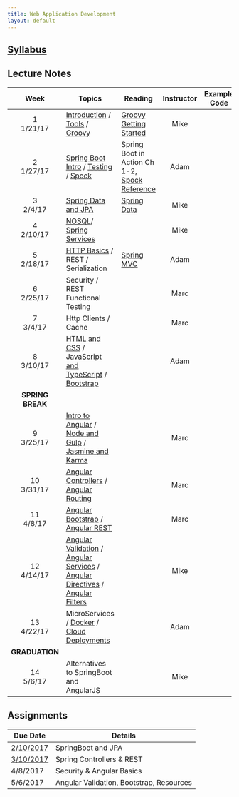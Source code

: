 ```yaml
---
title: Web Application Development
layout: default
---
```


## [Syllabus](syllabus.html)

## Lecture Notes

Week | Topics | Reading | Instructor | Example Code
:---:|--------|-------- | :----------: | ------------
1 <br> 1/21/17 | [Introduction](notes/introduction/) / [Tools](notes/tools/) / [Groovy](notes/groovy/)          | [Groovy Getting Started](http://www.groovy-lang.org/documentation.html#gettingstarted) | Mike | &nbsp;
2 <br> 1/27/17 | [Spring Boot Intro](notes/spring_boot_intro/) / [Testing](notes/testing) / [Spock](notes/spock) | Spring Boot in Action Ch 1-2, [Spock Reference](http://spockframework.org/spock/docs/1.1-rc-3/index.html) | Adam | &nbsp;
3 <br> 2/4/17  | [Spring Data and JPA](notes/jpa) | [Spring Data](https://docs.spring.io/spring-data/jpa/docs/current/reference/html/) | Mike | &nbsp;
4 <br> 2/10/17 | [NOSQL](notes/nosql)/ [Spring Services](notes/spring_services) | &nbsp; | Mike | &nbsp;
5 <br> 2/18/17 | [HTTP Basics](notes/http_basics) / REST / Serialization | [Spring MVC](https://docs.spring.io/spring/docs/current/spring-framework-reference/html/mvc.html) | Adam | &nbsp;
6 <br> 2/25/17 | Security / REST Functional Testing | &nbsp; | Marc | &nbsp;
7 <br> 3/4/17  | Http Clients / Cache | &nbsp; | Marc | &nbsp;
8 <br> 3/10/17 | [HTML and CSS](notes/html_css) / [JavaScript and TypeScript](notes/javascript) / [Bootstrap](notes/bootstrap) | &nbsp; | Adam | &nbsp;
 | **SPRING BREAK** |
9 <br> 3/25/17  | [Intro to Angular](notes/angular_intro) / [Node and Gulp](notes/node) / [Jasmine and Karma](notes/karma) | &nbsp; | Marc | &nbsp;
10 <br> 3/31/17 | [Angular Controllers](notes/ng_controllers) / [Angular Routing](notes/ng_routing) | &nbsp; | Marc | &nbsp;
11 <br> 4/8/17  | [Angular Bootstrap](notes/ng_bootstrap) / [Angular REST](notes/ng_rest) | &nbsp; | Marc | &nbsp;
12 <br> 4/14/17 | [Angular Validation](notes/ng_validation) / [Angular Services](notes/ng_services) / [Angular Directives](notes/ng_directives) / [Angular Filters](notes/ng_filters) | &nbsp; | Mike | &nbsp;
13 <br> 4/22/17 | MicroServices / [Docker](notes/docker) / [Cloud Deployments](notes/cloud_deploy) | &nbsp; | Adam | &nbsp;
| **GRADUATION** |
14 <br> 5/6/17  | Alternatives to SpringBoot and AngularJS | &nbsp; | Mike | &nbsp;

## Assignments

Due Date                   |  Details
---------------------------|---------------------
[2/10/2017](assignments/1) | SpringBoot and JPA
[3/10/2017](assignments/2) | Spring Controllers & REST
4/8/2017  | Security & Angular Basics
5/6/2017  | Angular Validation, Bootstrap, Resources
